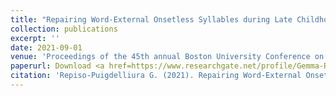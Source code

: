 ```yaml
---
title: "Repairing Word-External Onsetless Syllables during Late Childhood. "
collection: publications
excerpt: ''
date: 2021-09-01
venue: 'Proceedings of the 45th annual Boston University Conference on Language Development'
paperurl: Download <a href=https://www.researchgate.net/profile/Gemma-Repiso/publication/351815951_Repairing_Word-External_Onsetless_Syllables_during_Late_Childhood/links/60aba74da6fdcc6d626db72e/Repairing-Word-External-Onsetless-Syllables-during-Late-Childhood.pdf> here </a>
citation: 'Repiso-Puigdelliura G. (2021). Repairing Word-External Onsetless Syllables during Late Childhood. In D. Dionne and Lee-Ann Vidal Covas (Eds.) <i>Proceedings of the 45th annual Boston University Conference on Language Development</i>. Sommerville, MA:Cascadilla Press pp. 639-651'
---
```

